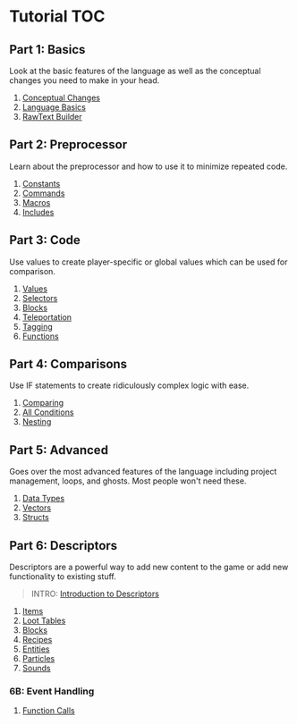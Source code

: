 # **Tutorial TOC**
## Part 1: Basics
Look at the basic features of the language as well as the conceptual changes you need to make in your head.<br />
1. [Conceptual Changes](https://github.com/7UKECREAT0R/MCCompiled/blob/main/Tutorials/1aConcepts.md)
2. [Language Basics](https://github.com/7UKECREAT0R/MCCompiled/blob/main/Tutorials/1bBasics.md)
3. [RawText Builder](https://github.com/7UKECREAT0R/MCCompiled/blob/main/Tutorials/1cRawtext.md)

## Part 2: Preprocessor
Learn about the preprocessor and how to use it to minimize repeated code.<br />
1. [Constants](https://github.com/7UKECREAT0R/MCCompiled/blob/main/Tutorials/2aConstants.md)
2. [Commands](https://github.com/7UKECREAT0R/MCCompiled/blob/main/Tutorials/2bCommands.md)
3. [Macros](https://github.com/7UKECREAT0R/MCCompiled/blob/main/Tutorials/2cMacros.md)
4. [Includes](https://github.com/7UKECREAT0R/MCCompiled/blob/main/Tutorials/2dIncludes.md)

## Part 3: Code
Use values to create player-specific or global values which can be used for comparison.<br />
1. [Values](https://github.com/7UKECREAT0R/MCCompiled/blob/main/Tutorials/3aValues.md)
2. [Selectors](https://github.com/7UKECREAT0R/MCCompiled/blob/main/Tutorials/3bSelectors.md)
3. [Blocks](https://github.com/7UKECREAT0R/MCCompiled/blob/main/Tutorials/3cBlocks.md)
4. [Teleportation](https://github.com/7UKECREAT0R/MCCompiled/blob/main/Tutorials/3dTeleportation.md)
5. [Tagging](https://github.com/7UKECREAT0R/MCCompiled/blob/main/Tutorials/3eTagging.md)
6. [Functions](https://github.com/7UKECREAT0R/MCCompiled/blob/main/Tutorials/3fFunctions.md)

## Part 4: Comparisons
Use IF statements to create ridiculously complex logic with ease.<br />
1. [Comparing](https://github.com/7UKECREAT0R/MCCompiled/blob/main/Tutorials/4aComparing.md)
2. [All Conditions](https://github.com/7UKECREAT0R/MCCompiled/blob/main/Tutorials/4bConditions.md)
3. [Nesting](https://github.com/7UKECREAT0R/MCCompiled/blob/main/Tutorials/4cNesting.md)

## Part 5: Advanced
Goes over the most advanced features of the language including project management, loops, and ghosts. Most people won't need these.<br />
1. [Data Types](https://github.com/7UKECREAT0R/MCCompiled/blob/main/Tutorials/5aDataTypes.md)
2. [Vectors](https://github.com/7UKECREAT0R/MCCompiled/blob/main/Tutorials/5bVectors.md)
3. [Structs](https://github.com/7UKECREAT0R/MCCompiled/blob/main/Tutorials/5cStructs.md)

## Part 6: Descriptors
Descriptors are a powerful way to add new content to the game or add new functionality to existing stuff.
> INTRO: [Introduction to Descriptors](https://github.com/7UKECREAT0R/MCCompiled/blob/main/Tutorials/6Intro.md)
1. [Items](https://github.com/7UKECREAT0R/MCCompiled/blob/main/Tutorials/6aItems.md)
2. [Loot Tables](https://github.com/7UKECREAT0R/MCCompiled/blob/main/Tutorials/6bLootTables.md)
3. [Blocks](https://github.com/7UKECREAT0R/MCCompiled/blob/main/Tutorials/6cBlocks.md)
4. [Recipes](https://github.com/7UKECREAT0R/MCCompiled/blob/main/Tutorials/6dRecipes)
5. [Entities](https://github.com/7UKECREAT0R/MCCompiled/blob/main/Tutorials/6dEntities.md)
6. [Particles](https://github.com/7UKECREAT0R/MCCompiled/blob/main/Tutorials/6eParticles.md)
7. [Sounds](https://github.com/7UKECREAT0R/MCCompiled/blob/main/Tutorials/6fSounds.md)

### 6B: Event Handling
1. [Function Calls](https://github.com/7UKECREAT0R/MCCompiled/blob/main/Tutorials/6gFunctionCalls.md)
